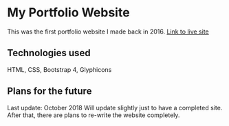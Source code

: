 # My Portfolio Website

This was the first portfolio website I made back in 2016.
[Link to live site](http://klick5000.github.io/my-portfolio-website/)

## Technologies used

HTML, CSS, Bootstrap 4, Glyphicons

## Plans for the future

Last update: October 2018
Will update slightly just to have a completed site. After that, there are plans to re-write the website completely.
